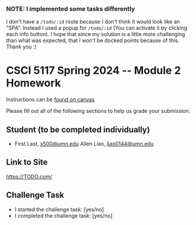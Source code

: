 ### NOTE: I implemented some tasks differently
I don't have a `/todo/:id` route because I don't think it would look like an "SPA". Instead I used a popup for `/todo/:id` (You can activate it by clicking each info button). I hope that since my solution is a little more challenging than what was expected, that I won't be docked points because of this. Thank you :)

# CSCI 5117 Spring 2024 -- Module 2 Homework


Instructions can be [found on canvas](https://canvas.umn.edu/courses/413159/pages/homework-2)

Please fill out all of the following sections to help us grade your submission:

## Student (to be completed individually)

* First Last, x500@umn.edu
Allen Liao, liao0144@umn.edu

## Link to Site

<https://TODO.com/>

## Challenge Task

* I started the challenge task: [yes/no]
* I completed the challenge task: [yes/no]

